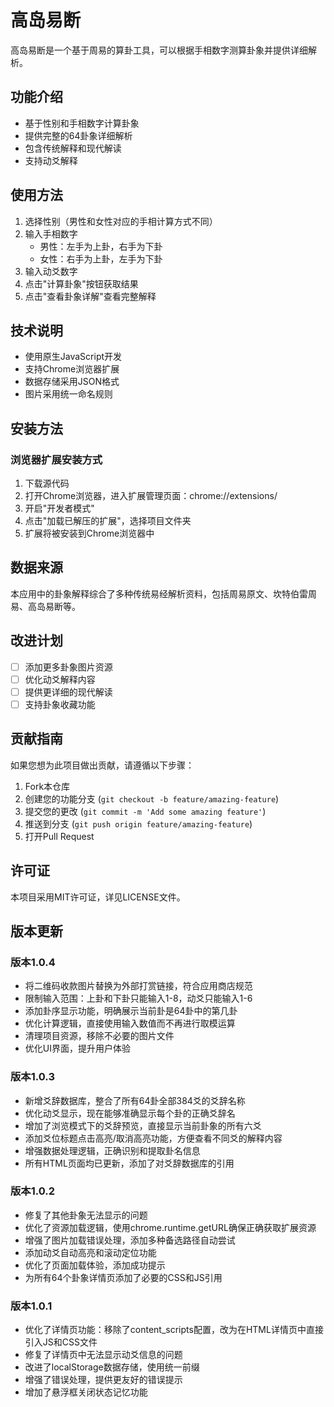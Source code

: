 # 高岛易断

高岛易断是一个基于周易的算卦工具，可以根据手相数字测算卦象并提供详细解析。

## 功能介绍

- 基于性别和手相数字计算卦象
- 提供完整的64卦象详细解析
- 包含传统解释和现代解读
- 支持动爻解释

## 使用方法

1. 选择性别（男性和女性对应的手相计算方式不同）
2. 输入手相数字
   - 男性：左手为上卦，右手为下卦
   - 女性：右手为上卦，左手为下卦
3. 输入动爻数字
4. 点击"计算卦象"按钮获取结果
5. 点击"查看卦象详解"查看完整解释

## 技术说明

- 使用原生JavaScript开发
- 支持Chrome浏览器扩展
- 数据存储采用JSON格式
- 图片采用统一命名规则

## 安装方法

### 浏览器扩展安装方式

1. 下载源代码
2. 打开Chrome浏览器，进入扩展管理页面：chrome://extensions/
3. 开启"开发者模式"
4. 点击"加载已解压的扩展"，选择项目文件夹
5. 扩展将被安装到Chrome浏览器中

## 数据来源

本应用中的卦象解释综合了多种传统易经解析资料，包括周易原文、坎特伯雷周易、高岛易断等。

## 改进计划

- [ ] 添加更多卦象图片资源
- [ ] 优化动爻解释内容
- [ ] 提供更详细的现代解读
- [ ] 支持卦象收藏功能

## 贡献指南

如果您想为此项目做出贡献，请遵循以下步骤：

1. Fork本仓库
2. 创建您的功能分支 (`git checkout -b feature/amazing-feature`)
3. 提交您的更改 (`git commit -m 'Add some amazing feature'`)
4. 推送到分支 (`git push origin feature/amazing-feature`)
5. 打开Pull Request

## 许可证

本项目采用MIT许可证，详见LICENSE文件。

## 版本更新

### 版本1.0.4
- 将二维码收款图片替换为外部打赏链接，符合应用商店规范
- 限制输入范围：上卦和下卦只能输入1-8，动爻只能输入1-6
- 添加卦序显示功能，明确展示当前卦是64卦中的第几卦
- 优化计算逻辑，直接使用输入数值而不再进行取模运算
- 清理项目资源，移除不必要的图片文件
- 优化UI界面，提升用户体验

### 版本1.0.3
- 新增爻辞数据库，整合了所有64卦全部384爻的爻辞名称
- 优化动爻显示，现在能够准确显示每个卦的正确爻辞名
- 增加了浏览模式下的爻辞预览，直接显示当前卦象的所有六爻
- 添加爻位标题点击高亮/取消高亮功能，方便查看不同爻的解释内容
- 增强数据处理逻辑，正确识别和提取卦名信息
- 所有HTML页面均已更新，添加了对爻辞数据库的引用

### 版本1.0.2
- 修复了其他卦象无法显示的问题
- 优化了资源加载逻辑，使用chrome.runtime.getURL确保正确获取扩展资源
- 增强了图片加载错误处理，添加多种备选路径自动尝试
- 添加动爻自动高亮和滚动定位功能
- 优化了页面加载体验，添加成功提示
- 为所有64个卦象详情页添加了必要的CSS和JS引用

### 版本1.0.1
- 优化了详情页功能：移除了content_scripts配置，改为在HTML详情页中直接引入JS和CSS文件
- 修复了详情页中无法显示动爻信息的问题
- 改进了localStorage数据存储，使用统一前缀
- 增强了错误处理，提供更友好的错误提示
- 增加了悬浮框关闭状态记忆功能
